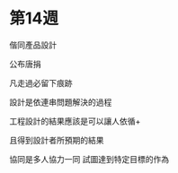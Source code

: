 # 第14週

偕同產品設計

公布唐捐

凡走過必留下痕跡

設計是依連串問題解決的過程

工程設計的結果應該是可以讓人依循+

且得到設計者所預期的結果

協同是多人協力一同 試圖達到特定目標的作為



